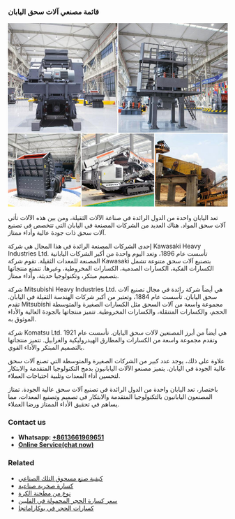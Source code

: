 <h3>قائمة مصنعي آلات سحق اليابان</h3><img src='1701852582.jpg' alt=''><p>تعد اليابان واحدة من الدول الرائدة في صناعة الآلات الثقيلة، ومن بين هذه الآلات تأتي آلات سحق المواد. هناك العديد من الشركات المصنعة في اليابان التي تتخصص في تصنيع آلات سحق ذات جودة عالية وأداء ممتاز.</p><p>إحدى الشركات المصنعة الرائدة في هذا المجال هي شركة Kawasaki Heavy Industries Ltd. تأسست عام 1896، وتعد اليوم واحدة من أكبر الشركات اليابانية المصنعة للمعدات الثقيلة. تقوم شركة Kawasaki بتصنيع آلات سحق متنوعة تشمل الكسارات الفكية، الكسارات الصدمية، الكسارات المخروطية، وغيرها. تتمتع منتجاتها بتصميم مبتكر، وتكنولوجيا حديثة، وأداء ممتاز.</p><p>شركة Mitsubishi Heavy Industries Ltd. هي أيضاً شركة رائدة في مجال تصنيع آلات سحق اليابان. تأسست عام 1884، وتعتبر من أكبر شركات الهندسة الثقيلة في اليابان. تقدم Mitsubishi مجموعة واسعة من آلات السحق مثل الكسارات الصغيرة والمتوسطة الحجم، والكسارات المتنقلة، والكسارات المخروطية. تتميز منتجاتها بالجودة العالية والأداء الموثوق به.</p><p>شركة Komatsu Ltd. هي أيضاً من أبرز المصنعين لآلات سحق اليابان. تأسست عام 1921 وتقدم مجموعة واسعة من الكسارات والمطارق الهيدروليكية والغرابيل. تتميز منتجاتها بالتصميم المبتكر والأداء القوي.</p><p>علاوة على ذلك، يوجد عدد كبير من الشركات الصغيرة والمتوسطة التي تصنع آلات سحق عالية الجودة في اليابان. يتميز مصنعو الآلات اليابانيون بدمج التكنولوجيا المتقدمة والابتكار لتحسين أداء المعدات وتلبية احتياجات العملاء.</p><p>باختصار، تعد اليابان واحدة من الدول الرائدة في تصنيع آلات سحق عالية الجودة. تمتاز المصنعون اليابانيون بالتكنولوجيا المتقدمة والابتكار في تصميم وتصنيع المعدات، مما يساهم في تحقيق الأداء الممتاز ورضا العملاء.</p><h3>Contact us</h3><ul><li><strong>Whatsapp:&nbsp;<a href="https://wa.me/8613661969651">+8613661969651</a></strong></li><li><a href="https://swt.shibang-china.com/?git&amp;zhl&amp;قائمة مصنعي آلات سحق اليابان"><strong>Online Service(chat now)</strong></a></li></ul><h3>Related</h3><ul><li><a href='كيفية صنع مسحوق التلك الصناعي.md'>كيفية صنع مسحوق التلك الصناعي</a></li><li><a href='كسارة صخرية صناعية.md'>كسارة صخرية صناعية</a></li><li><a href='نوع من مطحنة الكرة.md'>نوع من مطحنة الكرة</a></li><li><a href='سعر كسارة الحجر المحمولة في الفلبين.md'>سعر كسارة الحجر المحمولة في الفلبين</a></li><li><a href='كسارات الحجر في بوكارامانجا.md'>كسارات الحجر في بوكارامانجا</a></li></ul>